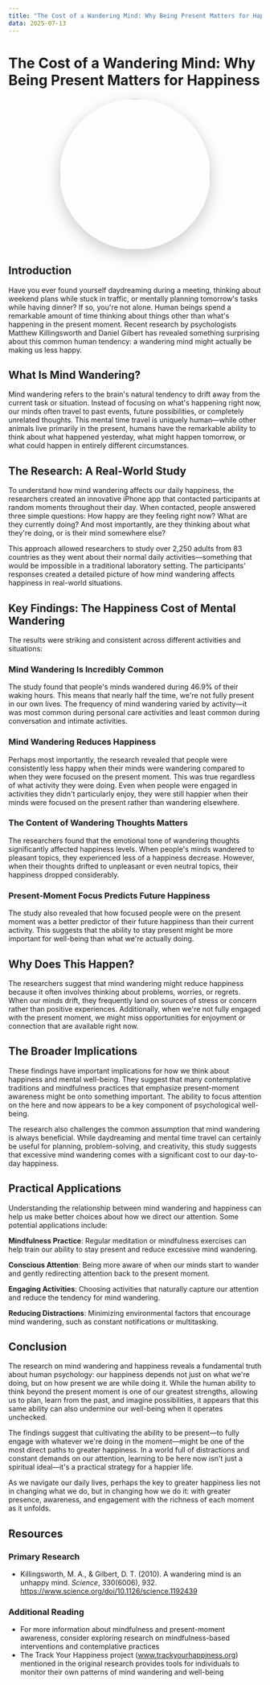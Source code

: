 ```yaml
---
title: "The Cost of a Wandering Mind: Why Being Present Matters for Happiness"
data: 2025-07-13
---
```


# The Cost of a Wandering Mind: Why Being Present Matters for Happiness
<img src="https://tatva.sumityadav.com.np/posts/2025/07/13/WanderingMind/duality.png" alt="Duality" style="display: block; margin: 20px auto; border-radius: 50%; width: 300px; height: 300px; object-fit: cover; box-shadow: 0 10px 30px rgba(0,0,0,0.2);">

## Introduction

Have you ever found yourself daydreaming during a meeting, thinking about weekend plans while stuck in traffic, or mentally planning tomorrow's tasks while having dinner? If so, you're not alone. Human beings spend a remarkable amount of time thinking about things other than what's happening in the present moment. Recent research by psychologists Matthew Killingsworth and Daniel Gilbert has revealed something surprising about this common human tendency: a wandering mind might actually be making us less happy.

## What Is Mind Wandering?

Mind wandering refers to the brain's natural tendency to drift away from the current task or situation. Instead of focusing on what's happening right now, our minds often travel to past events, future possibilities, or completely unrelated thoughts. This mental time travel is uniquely human—while other animals live primarily in the present, humans have the remarkable ability to think about what happened yesterday, what might happen tomorrow, or what could happen in entirely different circumstances.

## The Research: A Real-World Study

To understand how mind wandering affects our daily happiness, the researchers created an innovative iPhone app that contacted participants at random moments throughout their day. When contacted, people answered three simple questions: How happy are they feeling right now? What are they currently doing? And most importantly, are they thinking about what they're doing, or is their mind somewhere else?

This approach allowed researchers to study over 2,250 adults from 83 countries as they went about their normal daily activities—something that would be impossible in a traditional laboratory setting. The participants' responses created a detailed picture of how mind wandering affects happiness in real-world situations.

## Key Findings: The Happiness Cost of Mental Wandering

The results were striking and consistent across different activities and situations:

### Mind Wandering Is Incredibly Common
The study found that people's minds wandered during 46.9% of their waking hours. This means that nearly half the time, we're not fully present in our own lives. The frequency of mind wandering varied by activity—it was most common during personal care activities and least common during conversation and intimate activities.

### Mind Wandering Reduces Happiness
Perhaps most importantly, the research revealed that people were consistently less happy when their minds were wandering compared to when they were focused on the present moment. This was true regardless of what activity they were doing. Even when people were engaged in activities they didn't particularly enjoy, they were still happier when their minds were focused on the present rather than wandering elsewhere.

### The Content of Wandering Thoughts Matters
The researchers found that the emotional tone of wandering thoughts significantly affected happiness levels. When people's minds wandered to pleasant topics, they experienced less of a happiness decrease. However, when their thoughts drifted to unpleasant or even neutral topics, their happiness dropped considerably.

### Present-Moment Focus Predicts Future Happiness
The study also revealed that how focused people were on the present moment was a better predictor of their future happiness than their current activity. This suggests that the ability to stay present might be more important for well-being than what we're actually doing.

## Why Does This Happen?

The researchers suggest that mind wandering might reduce happiness because it often involves thinking about problems, worries, or regrets. When our minds drift, they frequently land on sources of stress or concern rather than positive experiences. Additionally, when we're not fully engaged with the present moment, we might miss opportunities for enjoyment or connection that are available right now.

## The Broader Implications

These findings have important implications for how we think about happiness and mental well-being. They suggest that many contemplative traditions and mindfulness practices that emphasize present-moment awareness might be onto something important. The ability to focus attention on the here and now appears to be a key component of psychological well-being.

The research also challenges the common assumption that mind wandering is always beneficial. While daydreaming and mental time travel can certainly be useful for planning, problem-solving, and creativity, this study suggests that excessive mind wandering comes with a significant cost to our day-to-day happiness.

## Practical Applications

Understanding the relationship between mind wandering and happiness can help us make better choices about how we direct our attention. Some potential applications include:

**Mindfulness Practice**: Regular meditation or mindfulness exercises can help train our ability to stay present and reduce excessive mind wandering.

**Conscious Attention**: Being more aware of when our minds start to wander and gently redirecting attention back to the present moment.

**Engaging Activities**: Choosing activities that naturally capture our attention and reduce the tendency for mind wandering.

**Reducing Distractions**: Minimizing environmental factors that encourage mind wandering, such as constant notifications or multitasking.

## Conclusion

The research on mind wandering and happiness reveals a fundamental truth about human psychology: our happiness depends not just on what we're doing, but on how present we are while doing it. While the human ability to think beyond the present moment is one of our greatest strengths, allowing us to plan, learn from the past, and imagine possibilities, it appears that this same ability can also undermine our well-being when it operates unchecked.

The findings suggest that cultivating the ability to be present—to fully engage with whatever we're doing in the moment—might be one of the most direct paths to greater happiness. In a world full of distractions and constant demands on our attention, learning to be here now isn't just a spiritual ideal—it's a practical strategy for a happier life.

As we navigate our daily lives, perhaps the key to greater happiness lies not in changing what we do, but in changing how we do it: with greater presence, awareness, and engagement with the richness of each moment as it unfolds.

## Resources

### Primary Research
- Killingsworth, M. A., & Gilbert, D. T. (2010). A wandering mind is an unhappy mind. *Science*, 330(6006), 932. https://www.science.org/doi/10.1126/science.1192439

### Additional Reading
- For more information about mindfulness and present-moment awareness, consider exploring research on mindfulness-based interventions and contemplative practices
- The Track Your Happiness project (www.trackyourhappiness.org) mentioned in the original research provides tools for individuals to monitor their own patterns of mind wandering and well-being
